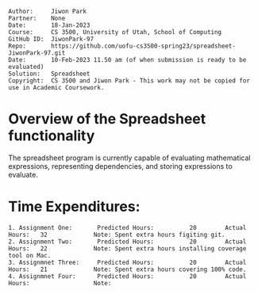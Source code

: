 ﻿```
Author:     Jiwon Park
Partner:    None
Date:       18-Jan-2023
Course:     CS 3500, University of Utah, School of Computing
GitHub ID:  JiwonPark-97
Repo:       https://github.com/uofu-cs3500-spring23/spreadsheet-JiwonPark-97.git
Date:       10-Feb-2023 11.50 am (of when submission is ready to be evaluated)
Solution:   Spreadsheet
Copyright:  CS 3500 and Jiwon Park - This work may not be copied for use in Academic Coursework.
```

# Overview of the Spreadsheet functionality

The spreadsheet program is currently capable of evaluating mathematical expressions, representing dependencies, and storing expressions to evaluate. 

# Time Expenditures:

    1. Assignment One:       Predicted Hours:          20        Actual Hours:   32             Note: Spent extra hours figiting git.
    2. Assignment Two:       Predicted Hours:          20        Actual Hours:   22             Note: Spent extra hours installing coverage tool on Mac.
    3. Assignmnet Three:     Predicted Hours:          20        Actual Hours:   21             Note: Spent extra hours covering 100% code.
    4. Assignmnet Four:      Predicted Hours:          20        Actual Hours:                  Note: 